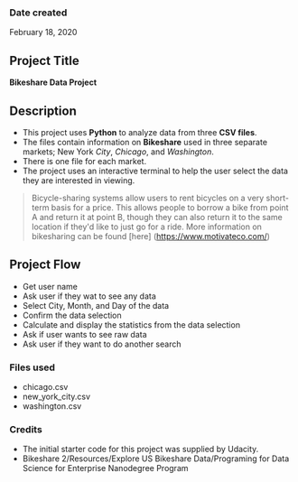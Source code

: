 ### Date created
February 18, 2020

## Project Title
**Bikeshare Data Project**


## Description
* This project uses **Python** to analyze data from three **CSV files**.
* The files contain information on **Bikeshare** used in three separate markets; New York *City*, *Chicago*, and *Washington*.
* There is one file for each market.
* The project uses an interactive terminal to help the user select the data they are interested in viewing.

>Bicycle-sharing systems allow users to rent bicycles on a very short-term basis for a price. This allows people to borrow a bike from point A and return it at point B, though they can also return it to the same location if they'd like to just go for a ride.
More information on bikesharing can be found [here] (https://www.motivateco.com/)


## Project Flow

* Get user name
* Ask user if they wat to see any data
* Select City, Month, and Day of the data
* Confirm the data selection
* Calculate and display the statistics from the data selection
* Ask if user wants to see raw data
* Ask user if they want to do another search




### Files used
* chicago.csv
* new_york_city.csv
* washington.csv

### Credits
* The initial starter code for this project was supplied by Udacity.
* Bikeshare 2/Resources/Explore US Bikeshare Data/Programing for Data Science for Enterprise Nanodegree Program
